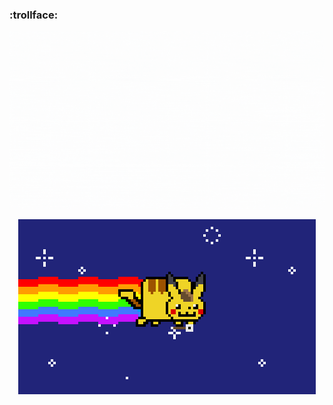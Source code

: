 ### :trollface:

<p align="center">
  <img src="intro.gif" alt="animated" />
</p>

<p align="center">
  <img src="e847f007653d406146a41c9ec6b034d5.gif" alt="animated" />
</p>

